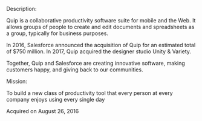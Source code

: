 Description:

Quip is a collaborative productivity software suite for mobile and the Web. It allows groups of people to create and edit documents and spreadsheets as a group, typically for business purposes.

In 2016, Salesforce announced the acquisition of Quip for an estimated total of $750 million.
In 2017, Quip acquired the designer studio Unity & Variety.

Together, Quip and Salesforce are creating innovative software, making customers happy, and giving back to our communities.

Mission:

To build a new class of productivity tool that every person at every company enjoys using every single day

Acquired on August 26, 2016